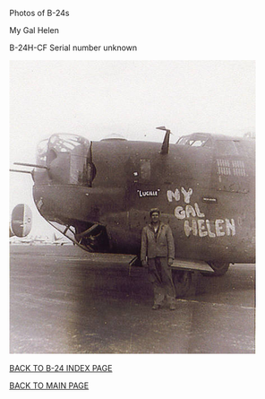 
Photos of B-24s






 




My Gal Helen  

B-24H-CF Serial number unknown  
  

![](MyGalHelen01.jpg)  
  

[BACK TO B-24 INDEX PAGE](../000b24s.md)  

[BACK TO MAIN PAGE](../index.md)


